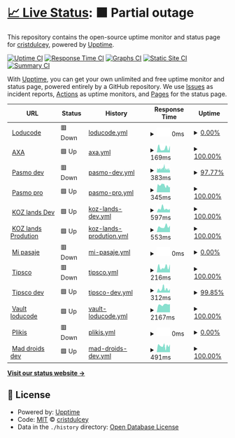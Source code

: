 # [📈 Live Status](https://cristdulcey.github.io/upptime-loducode): <!--live status--> **🟧 Partial outage**

This repository contains the open-source uptime monitor and status page for [cristdulcey](https://cristdulcey.github.io/upptime-loducode), powered by [Upptime](https://github.com/upptime/upptime).

[![Uptime CI](https://github.com/cristdulcey/upptime-loducode/workflows/Uptime%20CI/badge.svg)](https://github.com/cristdulcey/upptime-loducode/actions?query=workflow%3A%22Uptime+CI%22)
[![Response Time CI](https://github.com/cristdulcey/upptime-loducode/workflows/Response%20Time%20CI/badge.svg)](https://github.com/cristdulcey/upptime-loducode/actions?query=workflow%3A%22Response+Time+CI%22)
[![Graphs CI](https://github.com/cristdulcey/upptime-loducode/workflows/Graphs%20CI/badge.svg)](https://github.com/cristdulcey/upptime-loducode/actions?query=workflow%3A%22Graphs+CI%22)
[![Static Site CI](https://github.com/cristdulcey/upptime-loducode/workflows/Static%20Site%20CI/badge.svg)](https://github.com/cristdulcey/upptime-loducode/actions?query=workflow%3A%22Static+Site+CI%22)
[![Summary CI](https://github.com/cristdulcey/upptime-loducode/workflows/Summary%20CI/badge.svg)](https://github.com/cristdulcey/upptime-loducode/actions?query=workflow%3A%22Summary+CI%22)

With [Upptime](https://upptime.js.org), you can get your own unlimited and free uptime monitor and status page, powered entirely by a GitHub repository. We use [Issues](https://github.com/cristdulcey/upptime-loducode/issues) as incident reports, [Actions](https://github.com/cristdulcey/upptime-loducode/actions) as uptime monitors, and [Pages](https://cristdulcey.github.io/upptime-loducode) for the status page.

<!--start: status pages-->
<!-- This summary is generated by Upptime (https://github.com/upptime/upptime) -->
<!-- Do not edit this manually, your changes will be overwritten -->
<!-- prettier-ignore -->
| URL | Status | History | Response Time | Uptime |
| --- | ------ | ------- | ------------- | ------ |
| <img alt="" src="https://favicons.githubusercontent.com/loducode.com" height="13"> [Loducode](https://loducode.com/) | 🟥 Down | [loducode.yml](https://github.com/Loducode/upptime-loducode/commits/HEAD/history/loducode.yml) | <details><summary><img alt="Response time graph" src="./graphs/loducode/response-time-week.png" height="20"> 0ms</summary><br><a href="https://cristdulcey.github.io/upptime-loducode/history/loducode"><img alt="Response time 1282" src="https://img.shields.io/endpoint?url=https%3A%2F%2Fraw.githubusercontent.com%2FLoducode%2Fupptime-loducode%2FHEAD%2Fapi%2Floducode%2Fresponse-time.json"></a><br><a href="https://cristdulcey.github.io/upptime-loducode/history/loducode"><img alt="24-hour response time 0" src="https://img.shields.io/endpoint?url=https%3A%2F%2Fraw.githubusercontent.com%2FLoducode%2Fupptime-loducode%2FHEAD%2Fapi%2Floducode%2Fresponse-time-day.json"></a><br><a href="https://cristdulcey.github.io/upptime-loducode/history/loducode"><img alt="7-day response time 0" src="https://img.shields.io/endpoint?url=https%3A%2F%2Fraw.githubusercontent.com%2FLoducode%2Fupptime-loducode%2FHEAD%2Fapi%2Floducode%2Fresponse-time-week.json"></a><br><a href="https://cristdulcey.github.io/upptime-loducode/history/loducode"><img alt="30-day response time 13199" src="https://img.shields.io/endpoint?url=https%3A%2F%2Fraw.githubusercontent.com%2FLoducode%2Fupptime-loducode%2FHEAD%2Fapi%2Floducode%2Fresponse-time-month.json"></a><br><a href="https://cristdulcey.github.io/upptime-loducode/history/loducode"><img alt="1-year response time 1282" src="https://img.shields.io/endpoint?url=https%3A%2F%2Fraw.githubusercontent.com%2FLoducode%2Fupptime-loducode%2FHEAD%2Fapi%2Floducode%2Fresponse-time-year.json"></a></details> | <details><summary><a href="https://cristdulcey.github.io/upptime-loducode/history/loducode">0.00%</a></summary><a href="https://cristdulcey.github.io/upptime-loducode/history/loducode"><img alt="All-time uptime 67.71%" src="https://img.shields.io/endpoint?url=https%3A%2F%2Fraw.githubusercontent.com%2FLoducode%2Fupptime-loducode%2FHEAD%2Fapi%2Floducode%2Fuptime.json"></a><br><a href="https://cristdulcey.github.io/upptime-loducode/history/loducode"><img alt="24-hour uptime 0.00%" src="https://img.shields.io/endpoint?url=https%3A%2F%2Fraw.githubusercontent.com%2FLoducode%2Fupptime-loducode%2FHEAD%2Fapi%2Floducode%2Fuptime-day.json"></a><br><a href="https://cristdulcey.github.io/upptime-loducode/history/loducode"><img alt="7-day uptime 0.00%" src="https://img.shields.io/endpoint?url=https%3A%2F%2Fraw.githubusercontent.com%2FLoducode%2Fupptime-loducode%2FHEAD%2Fapi%2Floducode%2Fuptime-week.json"></a><br><a href="https://cristdulcey.github.io/upptime-loducode/history/loducode"><img alt="30-day uptime 1.38%" src="https://img.shields.io/endpoint?url=https%3A%2F%2Fraw.githubusercontent.com%2FLoducode%2Fupptime-loducode%2FHEAD%2Fapi%2Floducode%2Fuptime-month.json"></a><br><a href="https://cristdulcey.github.io/upptime-loducode/history/loducode"><img alt="1-year uptime 67.71%" src="https://img.shields.io/endpoint?url=https%3A%2F%2Fraw.githubusercontent.com%2FLoducode%2Fupptime-loducode%2FHEAD%2Fapi%2Floducode%2Fuptime-year.json"></a></details>
| <img alt="" src="https://favicons.githubusercontent.com/axacolpatriabot.com" height="13"> [AXA](https://axacolpatriabot.com/69b16986-ff63-11ea-adc1-0242ac120002/) | 🟩 Up | [axa.yml](https://github.com/Loducode/upptime-loducode/commits/HEAD/history/axa.yml) | <details><summary><img alt="Response time graph" src="./graphs/axa/response-time-week.png" height="20"> 169ms</summary><br><a href="https://cristdulcey.github.io/upptime-loducode/history/axa"><img alt="Response time 191" src="https://img.shields.io/endpoint?url=https%3A%2F%2Fraw.githubusercontent.com%2FLoducode%2Fupptime-loducode%2FHEAD%2Fapi%2Faxa%2Fresponse-time.json"></a><br><a href="https://cristdulcey.github.io/upptime-loducode/history/axa"><img alt="24-hour response time 258" src="https://img.shields.io/endpoint?url=https%3A%2F%2Fraw.githubusercontent.com%2FLoducode%2Fupptime-loducode%2FHEAD%2Fapi%2Faxa%2Fresponse-time-day.json"></a><br><a href="https://cristdulcey.github.io/upptime-loducode/history/axa"><img alt="7-day response time 169" src="https://img.shields.io/endpoint?url=https%3A%2F%2Fraw.githubusercontent.com%2FLoducode%2Fupptime-loducode%2FHEAD%2Fapi%2Faxa%2Fresponse-time-week.json"></a><br><a href="https://cristdulcey.github.io/upptime-loducode/history/axa"><img alt="30-day response time 156" src="https://img.shields.io/endpoint?url=https%3A%2F%2Fraw.githubusercontent.com%2FLoducode%2Fupptime-loducode%2FHEAD%2Fapi%2Faxa%2Fresponse-time-month.json"></a><br><a href="https://cristdulcey.github.io/upptime-loducode/history/axa"><img alt="1-year response time 191" src="https://img.shields.io/endpoint?url=https%3A%2F%2Fraw.githubusercontent.com%2FLoducode%2Fupptime-loducode%2FHEAD%2Fapi%2Faxa%2Fresponse-time-year.json"></a></details> | <details><summary><a href="https://cristdulcey.github.io/upptime-loducode/history/axa">100.00%</a></summary><a href="https://cristdulcey.github.io/upptime-loducode/history/axa"><img alt="All-time uptime 92.23%" src="https://img.shields.io/endpoint?url=https%3A%2F%2Fraw.githubusercontent.com%2FLoducode%2Fupptime-loducode%2FHEAD%2Fapi%2Faxa%2Fuptime.json"></a><br><a href="https://cristdulcey.github.io/upptime-loducode/history/axa"><img alt="24-hour uptime 100.00%" src="https://img.shields.io/endpoint?url=https%3A%2F%2Fraw.githubusercontent.com%2FLoducode%2Fupptime-loducode%2FHEAD%2Fapi%2Faxa%2Fuptime-day.json"></a><br><a href="https://cristdulcey.github.io/upptime-loducode/history/axa"><img alt="7-day uptime 100.00%" src="https://img.shields.io/endpoint?url=https%3A%2F%2Fraw.githubusercontent.com%2FLoducode%2Fupptime-loducode%2FHEAD%2Fapi%2Faxa%2Fuptime-week.json"></a><br><a href="https://cristdulcey.github.io/upptime-loducode/history/axa"><img alt="30-day uptime 62.56%" src="https://img.shields.io/endpoint?url=https%3A%2F%2Fraw.githubusercontent.com%2FLoducode%2Fupptime-loducode%2FHEAD%2Fapi%2Faxa%2Fuptime-month.json"></a><br><a href="https://cristdulcey.github.io/upptime-loducode/history/axa"><img alt="1-year uptime 92.23%" src="https://img.shields.io/endpoint?url=https%3A%2F%2Fraw.githubusercontent.com%2FLoducode%2Fupptime-loducode%2FHEAD%2Fapi%2Faxa%2Fuptime-year.json"></a></details>
| <img alt="" src="https://favicons.githubusercontent.com/app.holaubi.org" height="13"> [Pasmo dev](https://app.holaubi.org/) | 🟥 Down | [pasmo-dev.yml](https://github.com/Loducode/upptime-loducode/commits/HEAD/history/pasmo-dev.yml) | <details><summary><img alt="Response time graph" src="./graphs/pasmo-dev/response-time-week.png" height="20"> 383ms</summary><br><a href="https://cristdulcey.github.io/upptime-loducode/history/pasmo-dev"><img alt="Response time 427" src="https://img.shields.io/endpoint?url=https%3A%2F%2Fraw.githubusercontent.com%2FLoducode%2Fupptime-loducode%2FHEAD%2Fapi%2Fpasmo-dev%2Fresponse-time.json"></a><br><a href="https://cristdulcey.github.io/upptime-loducode/history/pasmo-dev"><img alt="24-hour response time 244" src="https://img.shields.io/endpoint?url=https%3A%2F%2Fraw.githubusercontent.com%2FLoducode%2Fupptime-loducode%2FHEAD%2Fapi%2Fpasmo-dev%2Fresponse-time-day.json"></a><br><a href="https://cristdulcey.github.io/upptime-loducode/history/pasmo-dev"><img alt="7-day response time 383" src="https://img.shields.io/endpoint?url=https%3A%2F%2Fraw.githubusercontent.com%2FLoducode%2Fupptime-loducode%2FHEAD%2Fapi%2Fpasmo-dev%2Fresponse-time-week.json"></a><br><a href="https://cristdulcey.github.io/upptime-loducode/history/pasmo-dev"><img alt="30-day response time 336" src="https://img.shields.io/endpoint?url=https%3A%2F%2Fraw.githubusercontent.com%2FLoducode%2Fupptime-loducode%2FHEAD%2Fapi%2Fpasmo-dev%2Fresponse-time-month.json"></a><br><a href="https://cristdulcey.github.io/upptime-loducode/history/pasmo-dev"><img alt="1-year response time 427" src="https://img.shields.io/endpoint?url=https%3A%2F%2Fraw.githubusercontent.com%2FLoducode%2Fupptime-loducode%2FHEAD%2Fapi%2Fpasmo-dev%2Fresponse-time-year.json"></a></details> | <details><summary><a href="https://cristdulcey.github.io/upptime-loducode/history/pasmo-dev">97.77%</a></summary><a href="https://cristdulcey.github.io/upptime-loducode/history/pasmo-dev"><img alt="All-time uptime 94.02%" src="https://img.shields.io/endpoint?url=https%3A%2F%2Fraw.githubusercontent.com%2FLoducode%2Fupptime-loducode%2FHEAD%2Fapi%2Fpasmo-dev%2Fuptime.json"></a><br><a href="https://cristdulcey.github.io/upptime-loducode/history/pasmo-dev"><img alt="24-hour uptime 99.90%" src="https://img.shields.io/endpoint?url=https%3A%2F%2Fraw.githubusercontent.com%2FLoducode%2Fupptime-loducode%2FHEAD%2Fapi%2Fpasmo-dev%2Fuptime-day.json"></a><br><a href="https://cristdulcey.github.io/upptime-loducode/history/pasmo-dev"><img alt="7-day uptime 97.77%" src="https://img.shields.io/endpoint?url=https%3A%2F%2Fraw.githubusercontent.com%2FLoducode%2Fupptime-loducode%2FHEAD%2Fapi%2Fpasmo-dev%2Fuptime-week.json"></a><br><a href="https://cristdulcey.github.io/upptime-loducode/history/pasmo-dev"><img alt="30-day uptime 83.85%" src="https://img.shields.io/endpoint?url=https%3A%2F%2Fraw.githubusercontent.com%2FLoducode%2Fupptime-loducode%2FHEAD%2Fapi%2Fpasmo-dev%2Fuptime-month.json"></a><br><a href="https://cristdulcey.github.io/upptime-loducode/history/pasmo-dev"><img alt="1-year uptime 94.02%" src="https://img.shields.io/endpoint?url=https%3A%2F%2Fraw.githubusercontent.com%2FLoducode%2Fupptime-loducode%2FHEAD%2Fapi%2Fpasmo-dev%2Fuptime-year.json"></a></details>
| <img alt="" src="https://favicons.githubusercontent.com/chatbot.holaubi.org" height="13"> [Pasmo pro](https://chatbot.holaubi.org/) | 🟩 Up | [pasmo-pro.yml](https://github.com/Loducode/upptime-loducode/commits/HEAD/history/pasmo-pro.yml) | <details><summary><img alt="Response time graph" src="./graphs/pasmo-pro/response-time-week.png" height="20"> 345ms</summary><br><a href="https://cristdulcey.github.io/upptime-loducode/history/pasmo-pro"><img alt="Response time 532" src="https://img.shields.io/endpoint?url=https%3A%2F%2Fraw.githubusercontent.com%2FLoducode%2Fupptime-loducode%2FHEAD%2Fapi%2Fpasmo-pro%2Fresponse-time.json"></a><br><a href="https://cristdulcey.github.io/upptime-loducode/history/pasmo-pro"><img alt="24-hour response time 262" src="https://img.shields.io/endpoint?url=https%3A%2F%2Fraw.githubusercontent.com%2FLoducode%2Fupptime-loducode%2FHEAD%2Fapi%2Fpasmo-pro%2Fresponse-time-day.json"></a><br><a href="https://cristdulcey.github.io/upptime-loducode/history/pasmo-pro"><img alt="7-day response time 345" src="https://img.shields.io/endpoint?url=https%3A%2F%2Fraw.githubusercontent.com%2FLoducode%2Fupptime-loducode%2FHEAD%2Fapi%2Fpasmo-pro%2Fresponse-time-week.json"></a><br><a href="https://cristdulcey.github.io/upptime-loducode/history/pasmo-pro"><img alt="30-day response time 286" src="https://img.shields.io/endpoint?url=https%3A%2F%2Fraw.githubusercontent.com%2FLoducode%2Fupptime-loducode%2FHEAD%2Fapi%2Fpasmo-pro%2Fresponse-time-month.json"></a><br><a href="https://cristdulcey.github.io/upptime-loducode/history/pasmo-pro"><img alt="1-year response time 532" src="https://img.shields.io/endpoint?url=https%3A%2F%2Fraw.githubusercontent.com%2FLoducode%2Fupptime-loducode%2FHEAD%2Fapi%2Fpasmo-pro%2Fresponse-time-year.json"></a></details> | <details><summary><a href="https://cristdulcey.github.io/upptime-loducode/history/pasmo-pro">100.00%</a></summary><a href="https://cristdulcey.github.io/upptime-loducode/history/pasmo-pro"><img alt="All-time uptime 94.94%" src="https://img.shields.io/endpoint?url=https%3A%2F%2Fraw.githubusercontent.com%2FLoducode%2Fupptime-loducode%2FHEAD%2Fapi%2Fpasmo-pro%2Fuptime.json"></a><br><a href="https://cristdulcey.github.io/upptime-loducode/history/pasmo-pro"><img alt="24-hour uptime 100.00%" src="https://img.shields.io/endpoint?url=https%3A%2F%2Fraw.githubusercontent.com%2FLoducode%2Fupptime-loducode%2FHEAD%2Fapi%2Fpasmo-pro%2Fuptime-day.json"></a><br><a href="https://cristdulcey.github.io/upptime-loducode/history/pasmo-pro"><img alt="7-day uptime 100.00%" src="https://img.shields.io/endpoint?url=https%3A%2F%2Fraw.githubusercontent.com%2FLoducode%2Fupptime-loducode%2FHEAD%2Fapi%2Fpasmo-pro%2Fuptime-week.json"></a><br><a href="https://cristdulcey.github.io/upptime-loducode/history/pasmo-pro"><img alt="30-day uptime 99.64%" src="https://img.shields.io/endpoint?url=https%3A%2F%2Fraw.githubusercontent.com%2FLoducode%2Fupptime-loducode%2FHEAD%2Fapi%2Fpasmo-pro%2Fuptime-month.json"></a><br><a href="https://cristdulcey.github.io/upptime-loducode/history/pasmo-pro"><img alt="1-year uptime 94.94%" src="https://img.shields.io/endpoint?url=https%3A%2F%2Fraw.githubusercontent.com%2FLoducode%2Fupptime-loducode%2FHEAD%2Fapi%2Fpasmo-pro%2Fuptime-year.json"></a></details>
| <img alt="" src="https://favicons.githubusercontent.com/kingdom-of-zoe.loducode.com" height="13"> [KOZ lands Dev](https://kingdom-of-zoe.loducode.com/es/lands/) | 🟩 Up | [koz-lands-dev.yml](https://github.com/Loducode/upptime-loducode/commits/HEAD/history/koz-lands-dev.yml) | <details><summary><img alt="Response time graph" src="./graphs/koz-lands-dev/response-time-week.png" height="20"> 597ms</summary><br><a href="https://cristdulcey.github.io/upptime-loducode/history/koz-lands-dev"><img alt="Response time 707" src="https://img.shields.io/endpoint?url=https%3A%2F%2Fraw.githubusercontent.com%2FLoducode%2Fupptime-loducode%2FHEAD%2Fapi%2Fkoz-lands-dev%2Fresponse-time.json"></a><br><a href="https://cristdulcey.github.io/upptime-loducode/history/koz-lands-dev"><img alt="24-hour response time 526" src="https://img.shields.io/endpoint?url=https%3A%2F%2Fraw.githubusercontent.com%2FLoducode%2Fupptime-loducode%2FHEAD%2Fapi%2Fkoz-lands-dev%2Fresponse-time-day.json"></a><br><a href="https://cristdulcey.github.io/upptime-loducode/history/koz-lands-dev"><img alt="7-day response time 597" src="https://img.shields.io/endpoint?url=https%3A%2F%2Fraw.githubusercontent.com%2FLoducode%2Fupptime-loducode%2FHEAD%2Fapi%2Fkoz-lands-dev%2Fresponse-time-week.json"></a><br><a href="https://cristdulcey.github.io/upptime-loducode/history/koz-lands-dev"><img alt="30-day response time 614" src="https://img.shields.io/endpoint?url=https%3A%2F%2Fraw.githubusercontent.com%2FLoducode%2Fupptime-loducode%2FHEAD%2Fapi%2Fkoz-lands-dev%2Fresponse-time-month.json"></a><br><a href="https://cristdulcey.github.io/upptime-loducode/history/koz-lands-dev"><img alt="1-year response time 707" src="https://img.shields.io/endpoint?url=https%3A%2F%2Fraw.githubusercontent.com%2FLoducode%2Fupptime-loducode%2FHEAD%2Fapi%2Fkoz-lands-dev%2Fresponse-time-year.json"></a></details> | <details><summary><a href="https://cristdulcey.github.io/upptime-loducode/history/koz-lands-dev">100.00%</a></summary><a href="https://cristdulcey.github.io/upptime-loducode/history/koz-lands-dev"><img alt="All-time uptime 98.59%" src="https://img.shields.io/endpoint?url=https%3A%2F%2Fraw.githubusercontent.com%2FLoducode%2Fupptime-loducode%2FHEAD%2Fapi%2Fkoz-lands-dev%2Fuptime.json"></a><br><a href="https://cristdulcey.github.io/upptime-loducode/history/koz-lands-dev"><img alt="24-hour uptime 100.00%" src="https://img.shields.io/endpoint?url=https%3A%2F%2Fraw.githubusercontent.com%2FLoducode%2Fupptime-loducode%2FHEAD%2Fapi%2Fkoz-lands-dev%2Fuptime-day.json"></a><br><a href="https://cristdulcey.github.io/upptime-loducode/history/koz-lands-dev"><img alt="7-day uptime 100.00%" src="https://img.shields.io/endpoint?url=https%3A%2F%2Fraw.githubusercontent.com%2FLoducode%2Fupptime-loducode%2FHEAD%2Fapi%2Fkoz-lands-dev%2Fuptime-week.json"></a><br><a href="https://cristdulcey.github.io/upptime-loducode/history/koz-lands-dev"><img alt="30-day uptime 99.56%" src="https://img.shields.io/endpoint?url=https%3A%2F%2Fraw.githubusercontent.com%2FLoducode%2Fupptime-loducode%2FHEAD%2Fapi%2Fkoz-lands-dev%2Fuptime-month.json"></a><br><a href="https://cristdulcey.github.io/upptime-loducode/history/koz-lands-dev"><img alt="1-year uptime 98.59%" src="https://img.shields.io/endpoint?url=https%3A%2F%2Fraw.githubusercontent.com%2FLoducode%2Fupptime-loducode%2FHEAD%2Fapi%2Fkoz-lands-dev%2Fuptime-year.json"></a></details>
| <img alt="" src="https://favicons.githubusercontent.com/sale.kingdomofzoe.app" height="13"> [KOZ lands Prodution](https://sale.kingdomofzoe.app/es/lands/) | 🟩 Up | [koz-lands-prodution.yml](https://github.com/Loducode/upptime-loducode/commits/HEAD/history/koz-lands-prodution.yml) | <details><summary><img alt="Response time graph" src="./graphs/koz-lands-prodution/response-time-week.png" height="20"> 553ms</summary><br><a href="https://cristdulcey.github.io/upptime-loducode/history/koz-lands-prodution"><img alt="Response time 581" src="https://img.shields.io/endpoint?url=https%3A%2F%2Fraw.githubusercontent.com%2FLoducode%2Fupptime-loducode%2FHEAD%2Fapi%2Fkoz-lands-prodution%2Fresponse-time.json"></a><br><a href="https://cristdulcey.github.io/upptime-loducode/history/koz-lands-prodution"><img alt="24-hour response time 644" src="https://img.shields.io/endpoint?url=https%3A%2F%2Fraw.githubusercontent.com%2FLoducode%2Fupptime-loducode%2FHEAD%2Fapi%2Fkoz-lands-prodution%2Fresponse-time-day.json"></a><br><a href="https://cristdulcey.github.io/upptime-loducode/history/koz-lands-prodution"><img alt="7-day response time 553" src="https://img.shields.io/endpoint?url=https%3A%2F%2Fraw.githubusercontent.com%2FLoducode%2Fupptime-loducode%2FHEAD%2Fapi%2Fkoz-lands-prodution%2Fresponse-time-week.json"></a><br><a href="https://cristdulcey.github.io/upptime-loducode/history/koz-lands-prodution"><img alt="30-day response time 535" src="https://img.shields.io/endpoint?url=https%3A%2F%2Fraw.githubusercontent.com%2FLoducode%2Fupptime-loducode%2FHEAD%2Fapi%2Fkoz-lands-prodution%2Fresponse-time-month.json"></a><br><a href="https://cristdulcey.github.io/upptime-loducode/history/koz-lands-prodution"><img alt="1-year response time 581" src="https://img.shields.io/endpoint?url=https%3A%2F%2Fraw.githubusercontent.com%2FLoducode%2Fupptime-loducode%2FHEAD%2Fapi%2Fkoz-lands-prodution%2Fresponse-time-year.json"></a></details> | <details><summary><a href="https://cristdulcey.github.io/upptime-loducode/history/koz-lands-prodution">100.00%</a></summary><a href="https://cristdulcey.github.io/upptime-loducode/history/koz-lands-prodution"><img alt="All-time uptime 99.97%" src="https://img.shields.io/endpoint?url=https%3A%2F%2Fraw.githubusercontent.com%2FLoducode%2Fupptime-loducode%2FHEAD%2Fapi%2Fkoz-lands-prodution%2Fuptime.json"></a><br><a href="https://cristdulcey.github.io/upptime-loducode/history/koz-lands-prodution"><img alt="24-hour uptime 100.00%" src="https://img.shields.io/endpoint?url=https%3A%2F%2Fraw.githubusercontent.com%2FLoducode%2Fupptime-loducode%2FHEAD%2Fapi%2Fkoz-lands-prodution%2Fuptime-day.json"></a><br><a href="https://cristdulcey.github.io/upptime-loducode/history/koz-lands-prodution"><img alt="7-day uptime 100.00%" src="https://img.shields.io/endpoint?url=https%3A%2F%2Fraw.githubusercontent.com%2FLoducode%2Fupptime-loducode%2FHEAD%2Fapi%2Fkoz-lands-prodution%2Fuptime-week.json"></a><br><a href="https://cristdulcey.github.io/upptime-loducode/history/koz-lands-prodution"><img alt="30-day uptime 100.00%" src="https://img.shields.io/endpoint?url=https%3A%2F%2Fraw.githubusercontent.com%2FLoducode%2Fupptime-loducode%2FHEAD%2Fapi%2Fkoz-lands-prodution%2Fuptime-month.json"></a><br><a href="https://cristdulcey.github.io/upptime-loducode/history/koz-lands-prodution"><img alt="1-year uptime 99.97%" src="https://img.shields.io/endpoint?url=https%3A%2F%2Fraw.githubusercontent.com%2FLoducode%2Fupptime-loducode%2FHEAD%2Fapi%2Fkoz-lands-prodution%2Fuptime-year.json"></a></details>
| <img alt="" src="https://favicons.githubusercontent.com/mipasaje.ec" height="13"> [Mi pasaje](https://mipasaje.ec/es/) | 🟥 Down | [mi-pasaje.yml](https://github.com/Loducode/upptime-loducode/commits/HEAD/history/mi-pasaje.yml) | <details><summary><img alt="Response time graph" src="./graphs/mi-pasaje/response-time-week.png" height="20"> 0ms</summary><br><a href="https://cristdulcey.github.io/upptime-loducode/history/mi-pasaje"><img alt="Response time 625" src="https://img.shields.io/endpoint?url=https%3A%2F%2Fraw.githubusercontent.com%2FLoducode%2Fupptime-loducode%2FHEAD%2Fapi%2Fmi-pasaje%2Fresponse-time.json"></a><br><a href="https://cristdulcey.github.io/upptime-loducode/history/mi-pasaje"><img alt="24-hour response time 0" src="https://img.shields.io/endpoint?url=https%3A%2F%2Fraw.githubusercontent.com%2FLoducode%2Fupptime-loducode%2FHEAD%2Fapi%2Fmi-pasaje%2Fresponse-time-day.json"></a><br><a href="https://cristdulcey.github.io/upptime-loducode/history/mi-pasaje"><img alt="7-day response time 0" src="https://img.shields.io/endpoint?url=https%3A%2F%2Fraw.githubusercontent.com%2FLoducode%2Fupptime-loducode%2FHEAD%2Fapi%2Fmi-pasaje%2Fresponse-time-week.json"></a><br><a href="https://cristdulcey.github.io/upptime-loducode/history/mi-pasaje"><img alt="30-day response time 0" src="https://img.shields.io/endpoint?url=https%3A%2F%2Fraw.githubusercontent.com%2FLoducode%2Fupptime-loducode%2FHEAD%2Fapi%2Fmi-pasaje%2Fresponse-time-month.json"></a><br><a href="https://cristdulcey.github.io/upptime-loducode/history/mi-pasaje"><img alt="1-year response time 625" src="https://img.shields.io/endpoint?url=https%3A%2F%2Fraw.githubusercontent.com%2FLoducode%2Fupptime-loducode%2FHEAD%2Fapi%2Fmi-pasaje%2Fresponse-time-year.json"></a></details> | <details><summary><a href="https://cristdulcey.github.io/upptime-loducode/history/mi-pasaje">0.00%</a></summary><a href="https://cristdulcey.github.io/upptime-loducode/history/mi-pasaje"><img alt="All-time uptime 69.01%" src="https://img.shields.io/endpoint?url=https%3A%2F%2Fraw.githubusercontent.com%2FLoducode%2Fupptime-loducode%2FHEAD%2Fapi%2Fmi-pasaje%2Fuptime.json"></a><br><a href="https://cristdulcey.github.io/upptime-loducode/history/mi-pasaje"><img alt="24-hour uptime 0.00%" src="https://img.shields.io/endpoint?url=https%3A%2F%2Fraw.githubusercontent.com%2FLoducode%2Fupptime-loducode%2FHEAD%2Fapi%2Fmi-pasaje%2Fuptime-day.json"></a><br><a href="https://cristdulcey.github.io/upptime-loducode/history/mi-pasaje"><img alt="7-day uptime 0.00%" src="https://img.shields.io/endpoint?url=https%3A%2F%2Fraw.githubusercontent.com%2FLoducode%2Fupptime-loducode%2FHEAD%2Fapi%2Fmi-pasaje%2Fuptime-week.json"></a><br><a href="https://cristdulcey.github.io/upptime-loducode/history/mi-pasaje"><img alt="30-day uptime 1.38%" src="https://img.shields.io/endpoint?url=https%3A%2F%2Fraw.githubusercontent.com%2FLoducode%2Fupptime-loducode%2FHEAD%2Fapi%2Fmi-pasaje%2Fuptime-month.json"></a><br><a href="https://cristdulcey.github.io/upptime-loducode/history/mi-pasaje"><img alt="1-year uptime 69.01%" src="https://img.shields.io/endpoint?url=https%3A%2F%2Fraw.githubusercontent.com%2FLoducode%2Fupptime-loducode%2FHEAD%2Fapi%2Fmi-pasaje%2Fuptime-year.json"></a></details>
| <img alt="" src="https://favicons.githubusercontent.com/tipsco.com" height="13"> [Tipsco](https://tipsco.com/es/products/) | 🟥 Down | [tipsco.yml](https://github.com/Loducode/upptime-loducode/commits/HEAD/history/tipsco.yml) | <details><summary><img alt="Response time graph" src="./graphs/tipsco/response-time-week.png" height="20"> 216ms</summary><br><a href="https://cristdulcey.github.io/upptime-loducode/history/tipsco"><img alt="Response time 315" src="https://img.shields.io/endpoint?url=https%3A%2F%2Fraw.githubusercontent.com%2FLoducode%2Fupptime-loducode%2FHEAD%2Fapi%2Ftipsco%2Fresponse-time.json"></a><br><a href="https://cristdulcey.github.io/upptime-loducode/history/tipsco"><img alt="24-hour response time 317" src="https://img.shields.io/endpoint?url=https%3A%2F%2Fraw.githubusercontent.com%2FLoducode%2Fupptime-loducode%2FHEAD%2Fapi%2Ftipsco%2Fresponse-time-day.json"></a><br><a href="https://cristdulcey.github.io/upptime-loducode/history/tipsco"><img alt="7-day response time 216" src="https://img.shields.io/endpoint?url=https%3A%2F%2Fraw.githubusercontent.com%2FLoducode%2Fupptime-loducode%2FHEAD%2Fapi%2Ftipsco%2Fresponse-time-week.json"></a><br><a href="https://cristdulcey.github.io/upptime-loducode/history/tipsco"><img alt="30-day response time 216" src="https://img.shields.io/endpoint?url=https%3A%2F%2Fraw.githubusercontent.com%2FLoducode%2Fupptime-loducode%2FHEAD%2Fapi%2Ftipsco%2Fresponse-time-month.json"></a><br><a href="https://cristdulcey.github.io/upptime-loducode/history/tipsco"><img alt="1-year response time 315" src="https://img.shields.io/endpoint?url=https%3A%2F%2Fraw.githubusercontent.com%2FLoducode%2Fupptime-loducode%2FHEAD%2Fapi%2Ftipsco%2Fresponse-time-year.json"></a></details> | <details><summary><a href="https://cristdulcey.github.io/upptime-loducode/history/tipsco">100.00%</a></summary><a href="https://cristdulcey.github.io/upptime-loducode/history/tipsco"><img alt="All-time uptime 92.55%" src="https://img.shields.io/endpoint?url=https%3A%2F%2Fraw.githubusercontent.com%2FLoducode%2Fupptime-loducode%2FHEAD%2Fapi%2Ftipsco%2Fuptime.json"></a><br><a href="https://cristdulcey.github.io/upptime-loducode/history/tipsco"><img alt="24-hour uptime 100.00%" src="https://img.shields.io/endpoint?url=https%3A%2F%2Fraw.githubusercontent.com%2FLoducode%2Fupptime-loducode%2FHEAD%2Fapi%2Ftipsco%2Fuptime-day.json"></a><br><a href="https://cristdulcey.github.io/upptime-loducode/history/tipsco"><img alt="7-day uptime 100.00%" src="https://img.shields.io/endpoint?url=https%3A%2F%2Fraw.githubusercontent.com%2FLoducode%2Fupptime-loducode%2FHEAD%2Fapi%2Ftipsco%2Fuptime-week.json"></a><br><a href="https://cristdulcey.github.io/upptime-loducode/history/tipsco"><img alt="30-day uptime 61.86%" src="https://img.shields.io/endpoint?url=https%3A%2F%2Fraw.githubusercontent.com%2FLoducode%2Fupptime-loducode%2FHEAD%2Fapi%2Ftipsco%2Fuptime-month.json"></a><br><a href="https://cristdulcey.github.io/upptime-loducode/history/tipsco"><img alt="1-year uptime 92.55%" src="https://img.shields.io/endpoint?url=https%3A%2F%2Fraw.githubusercontent.com%2FLoducode%2Fupptime-loducode%2FHEAD%2Fapi%2Ftipsco%2Fuptime-year.json"></a></details>
| <img alt="" src="https://favicons.githubusercontent.com/3.145.1.238" height="13"> [Tipsco dev](http://3.145.1.238:30003/es/) | 🟩 Up | [tipsco-dev.yml](https://github.com/Loducode/upptime-loducode/commits/HEAD/history/tipsco-dev.yml) | <details><summary><img alt="Response time graph" src="./graphs/tipsco-dev/response-time-week.png" height="20"> 312ms</summary><br><a href="https://cristdulcey.github.io/upptime-loducode/history/tipsco-dev"><img alt="Response time 437" src="https://img.shields.io/endpoint?url=https%3A%2F%2Fraw.githubusercontent.com%2FLoducode%2Fupptime-loducode%2FHEAD%2Fapi%2Ftipsco-dev%2Fresponse-time.json"></a><br><a href="https://cristdulcey.github.io/upptime-loducode/history/tipsco-dev"><img alt="24-hour response time 317" src="https://img.shields.io/endpoint?url=https%3A%2F%2Fraw.githubusercontent.com%2FLoducode%2Fupptime-loducode%2FHEAD%2Fapi%2Ftipsco-dev%2Fresponse-time-day.json"></a><br><a href="https://cristdulcey.github.io/upptime-loducode/history/tipsco-dev"><img alt="7-day response time 312" src="https://img.shields.io/endpoint?url=https%3A%2F%2Fraw.githubusercontent.com%2FLoducode%2Fupptime-loducode%2FHEAD%2Fapi%2Ftipsco-dev%2Fresponse-time-week.json"></a><br><a href="https://cristdulcey.github.io/upptime-loducode/history/tipsco-dev"><img alt="30-day response time 966" src="https://img.shields.io/endpoint?url=https%3A%2F%2Fraw.githubusercontent.com%2FLoducode%2Fupptime-loducode%2FHEAD%2Fapi%2Ftipsco-dev%2Fresponse-time-month.json"></a><br><a href="https://cristdulcey.github.io/upptime-loducode/history/tipsco-dev"><img alt="1-year response time 437" src="https://img.shields.io/endpoint?url=https%3A%2F%2Fraw.githubusercontent.com%2FLoducode%2Fupptime-loducode%2FHEAD%2Fapi%2Ftipsco-dev%2Fresponse-time-year.json"></a></details> | <details><summary><a href="https://cristdulcey.github.io/upptime-loducode/history/tipsco-dev">99.85%</a></summary><a href="https://cristdulcey.github.io/upptime-loducode/history/tipsco-dev"><img alt="All-time uptime 99.96%" src="https://img.shields.io/endpoint?url=https%3A%2F%2Fraw.githubusercontent.com%2FLoducode%2Fupptime-loducode%2FHEAD%2Fapi%2Ftipsco-dev%2Fuptime.json"></a><br><a href="https://cristdulcey.github.io/upptime-loducode/history/tipsco-dev"><img alt="24-hour uptime 100.00%" src="https://img.shields.io/endpoint?url=https%3A%2F%2Fraw.githubusercontent.com%2FLoducode%2Fupptime-loducode%2FHEAD%2Fapi%2Ftipsco-dev%2Fuptime-day.json"></a><br><a href="https://cristdulcey.github.io/upptime-loducode/history/tipsco-dev"><img alt="7-day uptime 99.85%" src="https://img.shields.io/endpoint?url=https%3A%2F%2Fraw.githubusercontent.com%2FLoducode%2Fupptime-loducode%2FHEAD%2Fapi%2Ftipsco-dev%2Fuptime-week.json"></a><br><a href="https://cristdulcey.github.io/upptime-loducode/history/tipsco-dev"><img alt="30-day uptime 99.96%" src="https://img.shields.io/endpoint?url=https%3A%2F%2Fraw.githubusercontent.com%2FLoducode%2Fupptime-loducode%2FHEAD%2Fapi%2Ftipsco-dev%2Fuptime-month.json"></a><br><a href="https://cristdulcey.github.io/upptime-loducode/history/tipsco-dev"><img alt="1-year uptime 99.96%" src="https://img.shields.io/endpoint?url=https%3A%2F%2Fraw.githubusercontent.com%2FLoducode%2Fupptime-loducode%2FHEAD%2Fapi%2Ftipsco-dev%2Fuptime-year.json"></a></details>
| <img alt="" src="https://favicons.githubusercontent.com/vault.loducode.com" height="13"> [Vault loducode](https://vault.loducode.com/ui/vault/auth/) | 🟩 Up | [vault-loducode.yml](https://github.com/Loducode/upptime-loducode/commits/HEAD/history/vault-loducode.yml) | <details><summary><img alt="Response time graph" src="./graphs/vault-loducode/response-time-week.png" height="20"> 2167ms</summary><br><a href="https://cristdulcey.github.io/upptime-loducode/history/vault-loducode"><img alt="Response time 827" src="https://img.shields.io/endpoint?url=https%3A%2F%2Fraw.githubusercontent.com%2FLoducode%2Fupptime-loducode%2FHEAD%2Fapi%2Fvault-loducode%2Fresponse-time.json"></a><br><a href="https://cristdulcey.github.io/upptime-loducode/history/vault-loducode"><img alt="24-hour response time 2289" src="https://img.shields.io/endpoint?url=https%3A%2F%2Fraw.githubusercontent.com%2FLoducode%2Fupptime-loducode%2FHEAD%2Fapi%2Fvault-loducode%2Fresponse-time-day.json"></a><br><a href="https://cristdulcey.github.io/upptime-loducode/history/vault-loducode"><img alt="7-day response time 2167" src="https://img.shields.io/endpoint?url=https%3A%2F%2Fraw.githubusercontent.com%2FLoducode%2Fupptime-loducode%2FHEAD%2Fapi%2Fvault-loducode%2Fresponse-time-week.json"></a><br><a href="https://cristdulcey.github.io/upptime-loducode/history/vault-loducode"><img alt="30-day response time 2229" src="https://img.shields.io/endpoint?url=https%3A%2F%2Fraw.githubusercontent.com%2FLoducode%2Fupptime-loducode%2FHEAD%2Fapi%2Fvault-loducode%2Fresponse-time-month.json"></a><br><a href="https://cristdulcey.github.io/upptime-loducode/history/vault-loducode"><img alt="1-year response time 827" src="https://img.shields.io/endpoint?url=https%3A%2F%2Fraw.githubusercontent.com%2FLoducode%2Fupptime-loducode%2FHEAD%2Fapi%2Fvault-loducode%2Fresponse-time-year.json"></a></details> | <details><summary><a href="https://cristdulcey.github.io/upptime-loducode/history/vault-loducode">100.00%</a></summary><a href="https://cristdulcey.github.io/upptime-loducode/history/vault-loducode"><img alt="All-time uptime 99.93%" src="https://img.shields.io/endpoint?url=https%3A%2F%2Fraw.githubusercontent.com%2FLoducode%2Fupptime-loducode%2FHEAD%2Fapi%2Fvault-loducode%2Fuptime.json"></a><br><a href="https://cristdulcey.github.io/upptime-loducode/history/vault-loducode"><img alt="24-hour uptime 100.00%" src="https://img.shields.io/endpoint?url=https%3A%2F%2Fraw.githubusercontent.com%2FLoducode%2Fupptime-loducode%2FHEAD%2Fapi%2Fvault-loducode%2Fuptime-day.json"></a><br><a href="https://cristdulcey.github.io/upptime-loducode/history/vault-loducode"><img alt="7-day uptime 100.00%" src="https://img.shields.io/endpoint?url=https%3A%2F%2Fraw.githubusercontent.com%2FLoducode%2Fupptime-loducode%2FHEAD%2Fapi%2Fvault-loducode%2Fuptime-week.json"></a><br><a href="https://cristdulcey.github.io/upptime-loducode/history/vault-loducode"><img alt="30-day uptime 99.93%" src="https://img.shields.io/endpoint?url=https%3A%2F%2Fraw.githubusercontent.com%2FLoducode%2Fupptime-loducode%2FHEAD%2Fapi%2Fvault-loducode%2Fuptime-month.json"></a><br><a href="https://cristdulcey.github.io/upptime-loducode/history/vault-loducode"><img alt="1-year uptime 99.93%" src="https://img.shields.io/endpoint?url=https%3A%2F%2Fraw.githubusercontent.com%2FLoducode%2Fupptime-loducode%2FHEAD%2Fapi%2Fvault-loducode%2Fuptime-year.json"></a></details>
| <img alt="" src="https://favicons.githubusercontent.com/plikis.app" height="13"> [Plikis](https://plikis.app/es/admin/) | 🟥 Down | [plikis.yml](https://github.com/Loducode/upptime-loducode/commits/HEAD/history/plikis.yml) | <details><summary><img alt="Response time graph" src="./graphs/plikis/response-time-week.png" height="20"> 0ms</summary><br><a href="https://cristdulcey.github.io/upptime-loducode/history/plikis"><img alt="Response time 328" src="https://img.shields.io/endpoint?url=https%3A%2F%2Fraw.githubusercontent.com%2FLoducode%2Fupptime-loducode%2FHEAD%2Fapi%2Fplikis%2Fresponse-time.json"></a><br><a href="https://cristdulcey.github.io/upptime-loducode/history/plikis"><img alt="24-hour response time 0" src="https://img.shields.io/endpoint?url=https%3A%2F%2Fraw.githubusercontent.com%2FLoducode%2Fupptime-loducode%2FHEAD%2Fapi%2Fplikis%2Fresponse-time-day.json"></a><br><a href="https://cristdulcey.github.io/upptime-loducode/history/plikis"><img alt="7-day response time 0" src="https://img.shields.io/endpoint?url=https%3A%2F%2Fraw.githubusercontent.com%2FLoducode%2Fupptime-loducode%2FHEAD%2Fapi%2Fplikis%2Fresponse-time-week.json"></a><br><a href="https://cristdulcey.github.io/upptime-loducode/history/plikis"><img alt="30-day response time 0" src="https://img.shields.io/endpoint?url=https%3A%2F%2Fraw.githubusercontent.com%2FLoducode%2Fupptime-loducode%2FHEAD%2Fapi%2Fplikis%2Fresponse-time-month.json"></a><br><a href="https://cristdulcey.github.io/upptime-loducode/history/plikis"><img alt="1-year response time 328" src="https://img.shields.io/endpoint?url=https%3A%2F%2Fraw.githubusercontent.com%2FLoducode%2Fupptime-loducode%2FHEAD%2Fapi%2Fplikis%2Fresponse-time-year.json"></a></details> | <details><summary><a href="https://cristdulcey.github.io/upptime-loducode/history/plikis">0.00%</a></summary><a href="https://cristdulcey.github.io/upptime-loducode/history/plikis"><img alt="All-time uptime 65.17%" src="https://img.shields.io/endpoint?url=https%3A%2F%2Fraw.githubusercontent.com%2FLoducode%2Fupptime-loducode%2FHEAD%2Fapi%2Fplikis%2Fuptime.json"></a><br><a href="https://cristdulcey.github.io/upptime-loducode/history/plikis"><img alt="24-hour uptime 0.00%" src="https://img.shields.io/endpoint?url=https%3A%2F%2Fraw.githubusercontent.com%2FLoducode%2Fupptime-loducode%2FHEAD%2Fapi%2Fplikis%2Fuptime-day.json"></a><br><a href="https://cristdulcey.github.io/upptime-loducode/history/plikis"><img alt="7-day uptime 0.00%" src="https://img.shields.io/endpoint?url=https%3A%2F%2Fraw.githubusercontent.com%2FLoducode%2Fupptime-loducode%2FHEAD%2Fapi%2Fplikis%2Fuptime-week.json"></a><br><a href="https://cristdulcey.github.io/upptime-loducode/history/plikis"><img alt="30-day uptime 1.38%" src="https://img.shields.io/endpoint?url=https%3A%2F%2Fraw.githubusercontent.com%2FLoducode%2Fupptime-loducode%2FHEAD%2Fapi%2Fplikis%2Fuptime-month.json"></a><br><a href="https://cristdulcey.github.io/upptime-loducode/history/plikis"><img alt="1-year uptime 65.17%" src="https://img.shields.io/endpoint?url=https%3A%2F%2Fraw.githubusercontent.com%2FLoducode%2Fupptime-loducode%2FHEAD%2Fapi%2Fplikis%2Fuptime-year.json"></a></details>
| <img alt="" src="https://favicons.githubusercontent.com/dev.maddroids.io" height="13"> [Mad droids dev](https://dev.maddroids.io/es/devs/shop-devs/) | 🟩 Up | [mad-droids-dev.yml](https://github.com/Loducode/upptime-loducode/commits/HEAD/history/mad-droids-dev.yml) | <details><summary><img alt="Response time graph" src="./graphs/mad-droids-dev/response-time-week.png" height="20"> 491ms</summary><br><a href="https://cristdulcey.github.io/upptime-loducode/history/mad-droids-dev"><img alt="Response time 595" src="https://img.shields.io/endpoint?url=https%3A%2F%2Fraw.githubusercontent.com%2FLoducode%2Fupptime-loducode%2FHEAD%2Fapi%2Fmad-droids-dev%2Fresponse-time.json"></a><br><a href="https://cristdulcey.github.io/upptime-loducode/history/mad-droids-dev"><img alt="24-hour response time 607" src="https://img.shields.io/endpoint?url=https%3A%2F%2Fraw.githubusercontent.com%2FLoducode%2Fupptime-loducode%2FHEAD%2Fapi%2Fmad-droids-dev%2Fresponse-time-day.json"></a><br><a href="https://cristdulcey.github.io/upptime-loducode/history/mad-droids-dev"><img alt="7-day response time 491" src="https://img.shields.io/endpoint?url=https%3A%2F%2Fraw.githubusercontent.com%2FLoducode%2Fupptime-loducode%2FHEAD%2Fapi%2Fmad-droids-dev%2Fresponse-time-week.json"></a><br><a href="https://cristdulcey.github.io/upptime-loducode/history/mad-droids-dev"><img alt="30-day response time 650" src="https://img.shields.io/endpoint?url=https%3A%2F%2Fraw.githubusercontent.com%2FLoducode%2Fupptime-loducode%2FHEAD%2Fapi%2Fmad-droids-dev%2Fresponse-time-month.json"></a><br><a href="https://cristdulcey.github.io/upptime-loducode/history/mad-droids-dev"><img alt="1-year response time 595" src="https://img.shields.io/endpoint?url=https%3A%2F%2Fraw.githubusercontent.com%2FLoducode%2Fupptime-loducode%2FHEAD%2Fapi%2Fmad-droids-dev%2Fresponse-time-year.json"></a></details> | <details><summary><a href="https://cristdulcey.github.io/upptime-loducode/history/mad-droids-dev">100.00%</a></summary><a href="https://cristdulcey.github.io/upptime-loducode/history/mad-droids-dev"><img alt="All-time uptime 97.83%" src="https://img.shields.io/endpoint?url=https%3A%2F%2Fraw.githubusercontent.com%2FLoducode%2Fupptime-loducode%2FHEAD%2Fapi%2Fmad-droids-dev%2Fuptime.json"></a><br><a href="https://cristdulcey.github.io/upptime-loducode/history/mad-droids-dev"><img alt="24-hour uptime 100.00%" src="https://img.shields.io/endpoint?url=https%3A%2F%2Fraw.githubusercontent.com%2FLoducode%2Fupptime-loducode%2FHEAD%2Fapi%2Fmad-droids-dev%2Fuptime-day.json"></a><br><a href="https://cristdulcey.github.io/upptime-loducode/history/mad-droids-dev"><img alt="7-day uptime 100.00%" src="https://img.shields.io/endpoint?url=https%3A%2F%2Fraw.githubusercontent.com%2FLoducode%2Fupptime-loducode%2FHEAD%2Fapi%2Fmad-droids-dev%2Fuptime-week.json"></a><br><a href="https://cristdulcey.github.io/upptime-loducode/history/mad-droids-dev"><img alt="30-day uptime 96.56%" src="https://img.shields.io/endpoint?url=https%3A%2F%2Fraw.githubusercontent.com%2FLoducode%2Fupptime-loducode%2FHEAD%2Fapi%2Fmad-droids-dev%2Fuptime-month.json"></a><br><a href="https://cristdulcey.github.io/upptime-loducode/history/mad-droids-dev"><img alt="1-year uptime 97.83%" src="https://img.shields.io/endpoint?url=https%3A%2F%2Fraw.githubusercontent.com%2FLoducode%2Fupptime-loducode%2FHEAD%2Fapi%2Fmad-droids-dev%2Fuptime-year.json"></a></details>

<!--end: status pages-->

[**Visit our status website →**](https://cristdulcey.github.io/upptime-loducode)

## 📄 License

- Powered by: [Upptime](https://github.com/upptime/upptime)
- Code: [MIT](./LICENSE) © [cristdulcey](https://cristdulcey.github.io/upptime-loducode)
- Data in the `./history` directory: [Open Database License](https://opendatacommons.org/licenses/odbl/1-0/)
